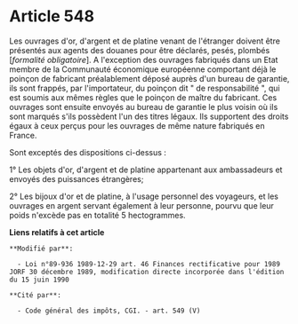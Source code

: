 # Article 548

Les ouvrages d'or, d'argent et de platine venant de l'étranger doivent être présentés aux agents des douanes pour être
déclarés, pesés, plombés [*formalité obligatoire*]. A l'exception des ouvrages fabriqués dans un Etat membre de la Communauté
économique européenne comportant déjà le poinçon de fabricant préalablement déposé auprès d'un bureau de garantie, ils sont
frappés, par l'importateur, du poinçon dit " de responsabilité ", qui est soumis aux mêmes règles que le poinçon de maître du
fabricant. Ces ouvrages sont ensuite envoyés au bureau de garantie le plus voisin où ils sont marqués s'ils possèdent l'un
des titres légaux. Ils supportent des droits égaux à ceux perçus pour les ouvrages de même nature fabriqués en France.

Sont exceptés des dispositions ci-dessus :

1° Les objets d'or, d'argent et de platine appartenant aux ambassadeurs et envoyés des puissances étrangères;

2° Les bijoux d'or et de platine, à l'usage personnel des voyageurs, et les ouvrages en argent servant également à leur
personne, pourvu que leur poids n'excède pas en totalité 5 hectogrammes.

**Liens relatifs à cet article**

	**Modifié par**:

	  - Loi n°89-936 1989-12-29 art. 46 Finances rectificative pour 1989 JORF 30 décembre 1989, modification directe incorporée dans l'édition du 15 juin 1990

	**Cité par**:

	  - Code général des impôts, CGI. - art. 549 (V)
